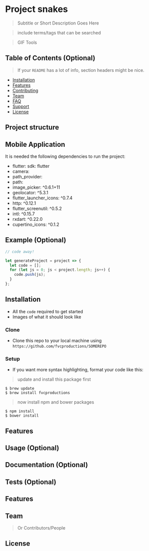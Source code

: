 # Project snakes
> Subtitle or Short Description Goes Here

> include terms/tags that can be searched


> GIF Tools

## Table of Contents (Optional)

> If your `README` has a lot of info, section headers might be nice.

- [Installation](#installation)
- [Features](#features)
- [Contributing](#contributing)
- [Team](#team)
- [FAQ](#faq)
- [Support](#support)
- [License](#license)

## Project structure

## Mobile Application
It is needed the following dependencies to run the project:
- flutter:
 sdk: flutter
- camera:
- path_provider:
- path:
- image_picker: ^0.6.1+11
- geolocator: ^5.3.1
- flutter_launcher_icons: ^0.7.4
- http: ^0.12.1
- flutter_screenutil: ^0.5.2
- intl: ^0.15.7
- rxdart: ^0.22.0
- cupertino_icons: ^0.1.2

## Example (Optional)

```javascript
// code away!

let generateProject = project => {
  let code = [];
  for (let js = 0; js < project.length; js++) {
    code.push(js);
  }
};
```
## Installation

- All the `code` required to get started
- Images of what it should look like

### Clone

- Clone this repo to your local machine using `https://github.com/fvcproductions/SOMEREPO`

### Setup

- If you want more syntax highlighting, format your code like this:

> update and install this package first

```shell
$ brew update
$ brew install fvcproductions
```
> now install npm and bower packages

```shell
$ npm install
$ bower install
```
## Features
## Usage (Optional)
## Documentation (Optional)
## Tests (Optional)

## Features

## Team
> Or Contributors/People

## License
